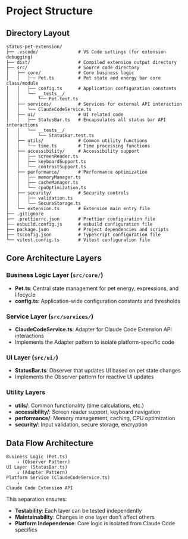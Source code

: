 # Project Structure

## Directory Layout

```plaintext
status-pet-extension/
├── .vscode/               # VS Code settings (for extension debugging)
├── dist/                  # Compiled extension output directory
├── src/                   # Source code directory
│   ├── core/              # Core business logic
│   │   ├── Pet.ts         # Pet state and energy bar core class/module
│   │   ├── config.ts      # Application configuration constants
│   │   └── __tests__/
│   │       └── Pet.test.ts
│   ├── services/          # Services for external API interaction
│   │   └── ClaudeCodeService.ts
│   ├── ui/                # UI related code
│   │   ├── StatusBar.ts   # Encapsulates all status bar API interactions
│   │   └── __tests__/
│   │       └── StatusBar.test.ts
│   ├── utils/             # Common utility functions
│   │   └── time.ts        # Time processing functions
│   ├── accessibility/     # Accessibility support
│   │   ├── screenReader.ts
│   │   ├── keyboardSupport.ts
│   │   └── contrastSupport.ts
│   ├── performance/       # Performance optimization
│   │   ├── memoryManager.ts
│   │   ├── cacheManager.ts
│   │   └── cpuOptimization.ts
│   ├── security/          # Security controls
│   │   ├── validation.ts
│   │   └── SecureStorage.ts
│   └── extension.ts       # Extension main entry file
├── .gitignore
├── .prettierrc.json       # Prettier configuration file
├── esbuild.config.js      # esbuild configuration file
├── package.json           # Project dependencies and scripts
├── tsconfig.json          # TypeScript configuration file
└── vitest.config.ts       # Vitest configuration file
```

## Core Architecture Layers

### Business Logic Layer (`src/core/`)

- **Pet.ts**: Central state management for pet energy, expressions, and lifecycle
- **config.ts**: Application-wide configuration constants and thresholds

### Service Layer (`src/services/`)

- **ClaudeCodeService.ts**: Adapter for Claude Code Extension API interactions
- Implements the Adapter pattern to isolate platform-specific code

### UI Layer (`src/ui/`)

- **StatusBar.ts**: Observer that updates UI based on pet state changes
- Implements the Observer pattern for reactive UI updates

### Utility Layers

- **utils/**: Common functionality (time calculations, etc.)
- **accessibility/**: Screen reader support, keyboard navigation
- **performance/**: Memory management, caching, CPU optimization
- **security/**: Input validation, secure storage, encryption

## Data Flow Architecture

```text
Business Logic (Pet.ts) 
    ↓ (Observer Pattern)
UI Layer (StatusBar.ts) 
    ↓ (Adapter Pattern)
Platform Service (ClaudeCodeService.ts) 
    ↓
Claude Code Extension API
```

This separation ensures:

- **Testability**: Each layer can be tested independently
- **Maintainability**: Changes in one layer don't affect others
- **Platform Independence**: Core logic is isolated from Claude Code specifics

